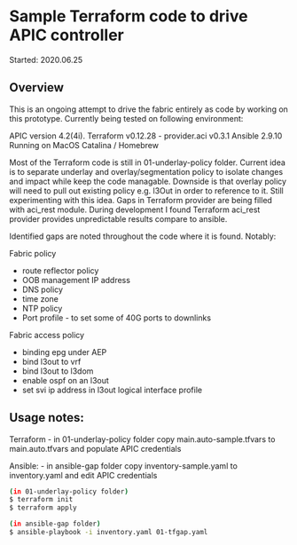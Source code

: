 # Sample Terraform code to drive APIC controller

Started: 2020.06.25

## Overview

This is an ongoing attempt to drive the fabric entirely as code by working on this prototype.
Currently being tested on following environment: 

APIC version 4.2(4i).
Terraform v0.12.28 - provider.aci v0.3.1
Ansible 2.9.10
Running on MacOS Catalina / Homebrew

Most of the Terraform code is still in 01-underlay-policy folder. Current idea is to separate underlay and overlay/segmentation policy to isolate changes and impact while keep the code managable. Downside is that overlay policy will need to pull out existing policy e.g. l3Out in order to reference to it. Still experimenting with this idea.
Gaps in Terraform provider are being filled with aci_rest module. During development I found Terraform aci_rest provider provides unpredictable results compare to ansible.

Identified gaps are noted throughout the code where it is found. Notably:

Fabric policy
- route reflector policy
- OOB management IP address
- DNS policy
- time zone
- NTP policy
- Port profile - to set some of 40G ports to downlinks

Fabric access policy
- binding epg under AEP
- bind l3out to vrf
- bind l3out to l3dom
- enable ospf on an l3out
- set svi ip address in l3out logical interface profile

## Usage notes:

Terraform - in 01-underlay-policy folder
copy main.auto-sample.tfvars to main.auto.tfvars and populate APIC credentials

Ansible: - in ansible-gap folder
copy inventory-sample.yaml to inventory.yaml and edit APIC credentials

```bash
(in 01-underlay-policy folder)
$ terraform init
$ terraform apply

(in ansible-gap folder)
$ ansible-playbook -i inventory.yaml 01-tfgap.yaml
```